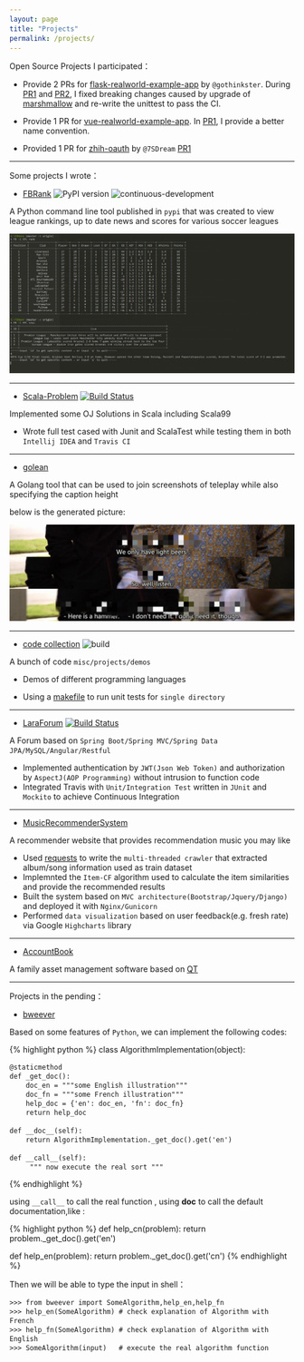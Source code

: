 ```yaml
---
layout: page
title: "Projects"
permalink: /projects/
---
```


Open Source Projects I participated：

- Provide 2 PRs for [flask-realworld-example-app](https://github.com/gothinkster/flask-realworld-example-app/pull/26) by `@gothinkster`. During [PR1](https://github.com/gothinkster/flask-realworld-example-app/pull/26) and [PR2](https://github.com/gothinkster/flask-realworld-example-app/pull/27), I fixed breaking changes caused by upgrade of [marshmallow](https://marshmallow.readthedocs.io/) and re-write the unittest to pass the CI.

- Provide 1 PR for [vue-realworld-example-app](https://github.com/gothinkster/vue-realworld-example-app). In [PR1](https://github.com/gothinkster/vue-realworld-example-app/pull/170), I provide a better name convention.

- Provided 1 PR for  [zhih-oauth](https://github.com/7sDream/zhihu-oauth) by `@7SDream` 
  [PR1](https://github.com/7sDream/zhihu-oauth/commit/6ac68940b1661c07c6d2758695eb00510733976c) 

---


Some projects I wrote：

- [FBRank](https://github.com/Allianzcortex/FBRank)    <img src="https://camo.githubusercontent.com/679ca6ebb312875e15236daf218fc068060083b8/68747470733a2f2f62616467652e667572792e696f2f70792f464252616e6b2e737667" alt="PyPI version" data-canonical-src="https://badge.fury.io/py/FBRank.svg" style="max-width:100%;"> ![continuous-development](https://travis-ci.org/Allianzcortex/FBRank.svg?branch=master)

<!-- <iframe src="https://ghbtns.com/github-btn.html?user=Allianzcortex&repo=FBRank&type=star&count=true" frameborder="0" scrolling="0" width="170px" height="20px"></iframe> -->

A Python command line tool published in `pypi` that was created to view league rankings, up to date news
and scores for various soccer leagues

![FBRank](/images/FBRank.png)

---

- [Scala-Problem](https://github.com/Infra-Intern/Scala-Problem) [![Build Status](https://travis-ci.org/Infra-Intern/Scala-Problem.svg?branch=master)](https://travis-ci.org/Infra-Intern/Scala-Problem)

Implemented some OJ Solutions in Scala including Scala99

- Wrote full test cased with Junit and ScalaTest while testing them in both `Intellij IDEA` and `Travis CI`

---

- [golean](https://github.com/Allianzcortex/golean)

A Golang tool that can be used to join screenshots of teleplay while also specifying the caption height

below is the generated picture:

![golean](/images/golean.jpg)

---

- [code collection](https://github.com/Allianzcortex/code_collection) ![build](https://api.travis-ci.org/Allianzcortex/code_collection.svg?branch=master)


A bunch of code `misc/projects/demos`

- Demos of different programming languages

- Using a [makefile](https://github.com/Allianzcortex/code_collection/blob/master/makefile) to run unit tests for `single directory`


---

- [LaraForum](https://github.com/Allianzcortex/LaraForum) [![Build Status](https://travis-ci.com/Allianzcortex/LaraForum.svg?token=eY1dQPtFsNYcmsgAHTB5&branch=master)](https://travis-ci.com/Allianzcortex/LaraForum)



A Forum based on `Spring Boot/Spring MVC/Spring Data JPA/MySQL/Angular/Restful`

- Implemented authentication by `JWT(Json Web Token)` and authorization by `AspectJ(AOP Programming)` without intrusion to function code
- Integrated Travis with `Unit/Integration Test` written in `JUnit` and `Mockito` to achieve Continuous Integration

<!-- <iframe src="https://ghbtns.com/github-btn.html?user=Allianzcortex&repo=cortexForum&type=star&count=true" frameborder="0" scrolling="0" width="170px" height="20px"></iframe> -->

---

- [MusicRecommenderSystem](https://github.com/Allianzcortex/MusicRecommenderSystem)

A recommender website that provides recommendation music you may like

- Used [requests](https://2.python-requests.org/en/master/) to write the `multi-threaded crawler` that extracted album/song information used as train dataset
- Implemnted the `Item-CF` algorithm used to calculate the item similarities and provide the recommended results
- Built the system based on `MVC architecture(Bootstrap/Jquery/Django)` and deployed it with `Nginx/Gunicorn`
- Performed `data visualization` based on user feedback(e.g. fresh rate) via Google `Highcharts` library

---

- [AccountBook](https://github.com/Allianzcortex/AcountBook)

A family asset management software based on [QT](https://www.qt.io/)

---


Projects in the pending：

<!-- - [Seaeels](https://github.com/Allianzcortex/Seaeels) 一个爬虫框架。不知道什么时候能继续写完啊......不过 `crawlProxy` 文件夹里实现了从
`xici 秘密花园 peuland ip84` 里爬代理 IP 的几个方法。 -->

<!-- <iframe src="https://ghbtns.com/github-btn.html?user=Allianzcortex&repo=Seaeels&type=star&count=true" frameborder="0" scrolling="0" width="170px" height="20px"></iframe> -->

- [bweever](https://github.com/Allianzcortex/bweever)

Based on some features of `Python`, we can implement the following codes:

{% highlight python %}
class AlgorithmImplementation(object):

    @staticmethod
    def _get_doc():
        doc_en = """some English illustration"""
        doc_fn = """some French illustration"""
        help_doc = {'en': doc_en, 'fn': doc_fn}
        return help_doc

    def __doc__(self):
        return AlgorithmImplementation._get_doc().get('en')

    def __call__(self):
         """ now execute the real sort """ 
{% endhighlight %}

using  `__call__` to call the real function , using __doc__ to call the default documentation,like :

{% highlight python %}
def help_cn(problem):
    return problem._get_doc().get('en')

def help_en(problem):
    return problem._get_doc().get('cn')
{% endhighlight %}

Then we will be able to type the input in shell：

```
>>> from bweever import SomeAlgorithm,help_en,help_fn
>>> help_en(SomeAlgorithm) # check explanation of Algorithm with French
>>> help_fn(SomeAlgorithm) # check explanation of Algorithm with English
>>> SomeAlgorithm(input)   # execute the real algorithm function
```

<!-- 
<iframe src="https://ghbtns.com/github-btn.html?user=Allianzcortex&repo=bweever&type=star&count=true" frameborder="0" scrolling="0" width="170px" height="20px"></iframe> -->

<!-- 业余时间维护了一个 [infra-intern](https://github.com/Infra-Intern) 的组织账号，来记录学习 infra 相关知识时做的笔记。
其中里面一个相对有趣的项目是 [Scala-Leetcode](https://github.com/Infra-Intern/Scala-LeetCode)
<iframe src="https://ghbtns.com/github-btn.html?user=Infra-Intern&repo=Scala-LeetCode&type=star&count=true" frameborder="0" scrolling="0" width="170px" height="20px"></iframe>

其他的一些项目包括 [消息队列](https://github.com/Infra-Intern/MQ-DOC)、[RPC 框架]()、[分布式文件存储](https://github.com/Infra-Intern/LearnHDFS)、[分布式计算](https://github.com/Infra-Intern/LearnSpark)、[分布式缓存](https://github.com/Infra-Intern/LearnCodis)、[Netty 聊天系统](https://github.com/Infra-Intern/NettyCommunicationSystem)
 -->
